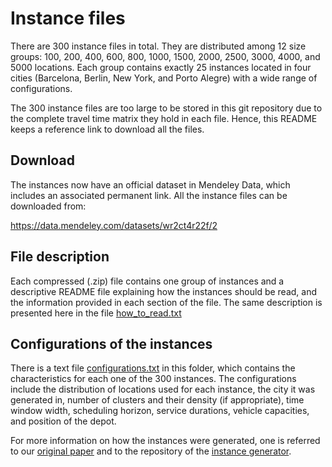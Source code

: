 # Instance files

There are 300 instance files in total. They are distributed among 12 size groups: 100, 200, 400, 600, 800, 1000, 1500, 2000, 2500, 3000, 4000, and 5000 locations. Each group contains exactly 25 instances located in four cities (Barcelona, Berlin, New York, and Porto Alegre) with a wide range of configurations.

The 300 instance files are too large to be stored in this git repository due to the complete travel time matrix they hold in each file. Hence, this README keeps a reference link to download all the files.

## Download

The instances now have an official dataset in Mendeley Data, which includes an associated permanent link. All the instance files can be downloaded from:

https://data.mendeley.com/datasets/wr2ct4r22f/2

## File description

Each compressed (.zip) file contains one group of instances and a descriptive README file explaining how the instances should be read, and the information provided in each section of the file. The same description is presented here in the file [how_to_read.txt](https://github.com/cssartori/pdptw-instances/blob/master/instances/how_to_read.txt)

## Configurations of the instances

There is a text file [configurations.txt](https://github.com/cssartori/pdptw-instances/blob/master/instances/configurations.txt) in this folder, which contains the characteristics for each one of the 300 instances. The configurations include the distribution of locations used for each instance, the city it was generated in, number of clusters and their density (if appropriate), time window width, scheduling horizon, service durations, vehicle capacities, and position of the depot.

For more information on how the instances were generated, one is referred to our [original paper](https://doi.org/10.1016/j.cor.2020.105065) and to the repository of the [instance generator](https://github.com/cssartori/ovig/).
